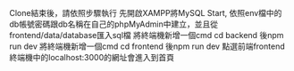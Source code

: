 Clone結束後，請依照步驟執行
先開啟XAMPP將MySQL Start, 依照env檔中的db帳號密碼跟db名稱在自己的phpMyAdmin中建立，並且從frontend/data/database匯入sql檔
將終端機新增一個cmd cd backend 後npm run dev
將終端機新增一個cmd cd frontend 後npm run dev
點選前端frontend終端機中的localhost:3000的網址會進入到首頁
